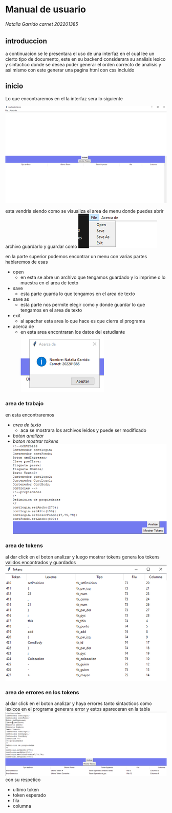 # Manual de usuario 
###### Natalia Garrido  carnet 202201385 
## introduccion 
a continuacion se le presentara el uso de una interfaz en el cual lee un cierto tipo de documento, este en su backend considerara su analisis lexico y sintactico donde se desea poder generar el orden correcto de analisis y asi mismo con este generar una pagina html con css incluido


## inicio
Lo que encontraremos en el  la interfaz sera lo siguiente 


![imagen de inicio](i1.png)

esta vendria siendo como se visualiza el area de menu donde puedes abrir archivo guardarlo y guardar como 
![parte superior](i2.png)
 
 en la parte superior podemos encontrar un menu con varias partes  hablaremos de esas 
 

 - open 
	 - en esta se abre un archivo que tengamos guardado y lo imprime o lo muestra en el area de texto 
- save
	- esta parte guarda lo que tengamos en el area de texto
- save as
	- esta parte nos permite elegir como y donde guardar lo que tengamos en el area de texto 
- exit 
	- al apachar esta area lo que hace es que cierra el programa 
- acerca de 
	-  en esta area encontraran los datos del estudiante
 ![parte superior](i3.png)
### area de trabajo 

en esta encontraremos  
- *area de texto*
	- aca se mostrara los archivos leidos y puede ser modificado 
- *boton analizar*
- *boton mostrar tokens*
![parte superior](i4.png)
### area de tokens

al dar click en el boton analizar  y luego mostrar tokens genera los tokens validos encontrados y guardados
![parte superior](i5.png)
### area de errores en los tokens

al dar click en el boton analizar y haya errores tanto sintacticos como lexicos en el programa generara error y estos apareceran en la tabla
![parte superior](i6.png)
con su respetico 
- ultimo token
- token esperado
- fila
- columna
